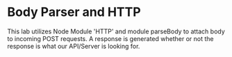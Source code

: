 # Body Parser and HTTP
This lab utilizes Node Module 'HTTP' and module parseBody to attach body to incoming POST requests. A response is generated whether or not the response is what our API/Server is looking for.



